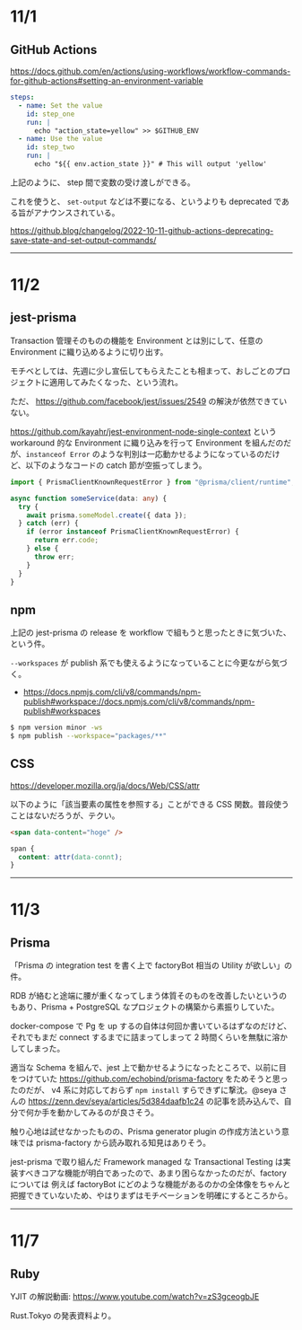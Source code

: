 # 11/1

## GitHub Actions

https://docs.github.com/en/actions/using-workflows/workflow-commands-for-github-actions#setting-an-environment-variable

```yaml
steps:
  - name: Set the value
    id: step_one
    run: |
      echo "action_state=yellow" >> $GITHUB_ENV
  - name: Use the value
    id: step_two
    run: |
      echo "${{ env.action_state }}" # This will output 'yellow'
```

上記のように、 step 間で変数の受け渡しができる。

これを使うと、 `set-output` などは不要になる、というよりも deprecated である旨がアナウンスされている。

https://github.blog/changelog/2022-10-11-github-actions-deprecating-save-state-and-set-output-commands/

---

# 11/2

## jest-prisma

Transaction 管理そのものの機能を Environment とは別にして、任意の Environment に織り込めるように切り出す。

モチベとしては、先週に少し宣伝してもらえたことも相まって、おしごとのプロジェクトに適用してみたくなった、という流れ。

ただ、 https://github.com/facebook/jest/issues/2549 の解決が依然できていない。

https://github.com/kayahr/jest-environment-node-single-context という workaround 的な Environment に織り込みを行って Environment を組んだのだが、`instanceof Error` のような判別は一応動かせるようになっているのだけど、以下のようなコードの catch 節が空振ってしまう。

```ts
import { PrismaClientKnownRequestError } from "@prisma/client/runtime";

async function someService(data: any) {
  try {
    await prisma.someModel.create({ data });
  } catch (err) {
    if (error instanceof PrismaClientKnownRequestError) {
      return err.code;
    } else {
      throw err;
    }
  }
}
```

## npm

上記の jest-prisma の release を workflow で組もうと思ったときに気づいた、という件。

`--workspaces` が publish 系でも使えるようになっていることに今更ながら気づく。

- https://docs.npmjs.com/cli/v8/commands/npm-publish#workspace://docs.npmjs.com/cli/v8/commands/npm-publish#workspaces

```sh
$ npm version minor -ws
$ npm publish --workspace="packages/**"
```

## CSS

https://developer.mozilla.org/ja/docs/Web/CSS/attr

以下のように「該当要素の属性を参照する」ことができる CSS 関数。普段使うことはないだろうが、テクい。

```html
<span data-content="hoge" />
```

```css
span {
  content: attr(data-connt);
}
```

---

# 11/3

## Prisma

「Prisma の integration test を書く上で factoryBot 相当の Utility が欲しい」の件。

RDB が絡むと途端に腰が重くなってしまう体質そのものを改善したいというのもあり、Prisma + PostgreSQL なプロジェクトの構築から素振りしていた。

docker-compose で Pg を up するの自体は何回か書いているはずなのだけど、それでもまだ connect するまでに詰まってしまって 2 時間くらいを無駄に溶かしてしまった。

適当な Schema を組んで、jest 上で動かせるようになったところで、以前に目をつけていた https://github.com/echobind/prisma-factory をためそうと思ったのだが、 v4 系に対応しておらず `npm install` すらできずに撃沈。@seya さんの https://zenn.dev/seya/articles/5d384daafb1c24 の記事を読み込んで、自分で何か手を動かしてみるのが良さそう。

触り心地は試せなかったものの、Prisma generator plugin の作成方法という意味では prisma-factory から読み取れる知見はありそう。

jest-prisma で取り組んだ Framework managed な Transactional Testing は実装すべきコアな機能が明白であったので、あまり困らなかったのだが、factory については 例えば factoryBot にどのような機能があるのかの全体像をちゃんと把握できていないため、やはりまずはモチベーションを明確にするところから。

---

# 11/7

## Ruby

YJIT の解説動画: https://www.youtube.com/watch?v=zS3gceogbJE

Rust.Tokyo の発表資料より。
